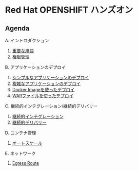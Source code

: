 # Red Hat OPENSHIFT ハンズオン

## Agenda
A. イントロダクション
 1. [重要な用語](introduction/terminology.md)
 2. [権限管理](introduction/authentication.md)

B. アプリケーションのデプロイ
 1. [シンプルなアプリケーションのデプロイ](deployInstantApp/DeployInstantApp.md)
 2. [複雑なアプリケーションのデプロイ](deployComplexApp/DeployComplexApp.md)
 3. [Docker Imageを使ったデプロイ](deployDockerImage/DeployDockerImage.md)
 4. [WARファイルを使ったデプロイ](deployWarfile/deployWarfile.md)

C. 継続的インテグレーション/継続的デリバリー
1. [継続的インテグレーション](continuousIntegration/continuousIntegration.md)
2. [継続的デリバリー](continuousDelivery/continuousDelivery.md)

D. コンテナ管理
 1. [オートスケール](autoscale/autoscale.md)

E. ネットワーク
 1. [Egress Route](egressroute/egressroute.md)

